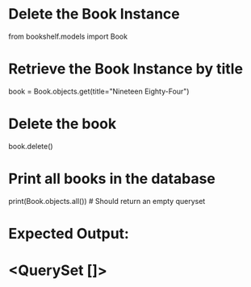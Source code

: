 # Delete the Book Instance
from bookshelf.models import Book

# Retrieve the Book Instance by title
book = Book.objects.get(title="Nineteen Eighty-Four")

# Delete the book
book.delete()

# Print all books in the database
print(Book.objects.all())  # Should return an empty queryset

# Expected Output:
# <QuerySet []>
